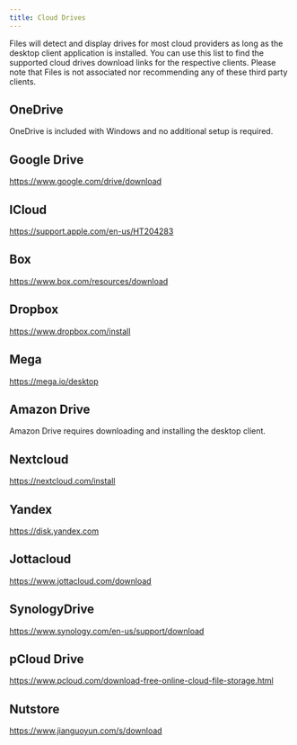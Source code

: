 ```yaml
---
title: Cloud Drives
---
```


Files will detect and display drives for most cloud providers as long as the desktop client application is installed. You can use this list to find the supported cloud drives download links for the respective clients. Please note that Files is not associated nor recommending any of these third party clients. 

## OneDrive
OneDrive is included with Windows and no additional setup is required.

## Google Drive
https://www.google.com/drive/download

## ICloud
https://support.apple.com/en-us/HT204283

## Box
https://www.box.com/resources/download

## Dropbox
https://www.dropbox.com/install

## Mega
https://mega.io/desktop

## Amazon Drive
Amazon Drive requires downloading and installing the desktop client.

## Nextcloud
https://nextcloud.com/install

## Yandex
https://disk.yandex.com

## Jottacloud
https://www.jottacloud.com/download

## SynologyDrive
https://www.synology.com/en-us/support/download

## pCloud Drive
https://www.pcloud.com/download-free-online-cloud-file-storage.html

## Nutstore
https://www.jianguoyun.com/s/download
